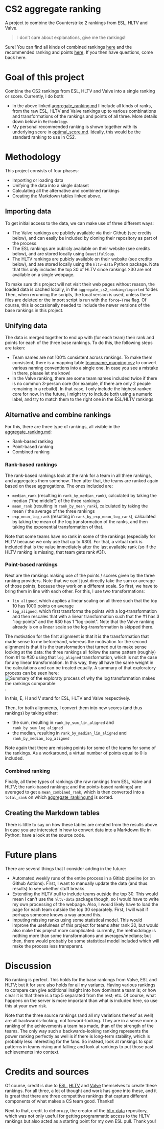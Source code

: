 # CS2 aggregate ranking

A project to combine the Counterstrike 2 rankings from ESL, HLTV and Valve.

> I don't care about explanations, give me the rankings!

Sure! You can find all kinds of combined rankings [here](aggregate_cs2_ranking/aggregate_ranking.md) and the recommended
ranking and points [here](aggregate_cs2_ranking/optimal_score.md). If you then have questions, come back here.

# Goal of this project
Combine the CS2 rankings from ESL, HLTV and Valve into a single ranking or score. Currently, I do both:
- In the above linked [aggregate_ranking.md](aggregate_cs2_ranking/aggregate_ranking.md) I include all kinds of ranks, 
from the raw ESL, HLTV and Valve rankings up to various combinations and transformations of the rankings and points of
all three. More details down below in `Methodology`.
- My personal recommended ranking is shown together with its underlying score in 
[optimal_score.md](aggregate_cs2_ranking/optimal_score.md). Ideally, this would be the standard ranking to use in CS2.

# Methodology
This project consists of four phases:
- Importing or loading data
- Unifying the data into a single dataset
- Calculating all the alternative and combined rankings
- Creating the Markdown tables linked above.

## Importing data
To get initial access to the data, we can make use of three different ways:
- The Valve rankings are publicly available via their Github (see credits below), and can easily be included by cloning
their repository as part of the process.
- The ESL rankings are publicly available on their website (see credits below), and are stored locally using 
`BeautifulSoup`.
- The HLTV rankings are pubicly available on their website (see credits below), and are stored locally using the 
`hltv-data` Python package. Note that this only includes the top 30 of HLTV since rankings >30 are not available on a
single webpage.

To make sure this project will not visit their web pages without reason, the loaded data is cached locally, in the 
`aggregate_cs2_ranking/imported` folder. Then, when rerunning the scripts, the local version is used, unless these files
are deleted or the import script is run with the `force=True` flag. Of course, this is occasionally needed to include
the newer versions of the base rankings in this project.

## Unifying data
The data is merged together to end up with (for each team) their rank and points for each of the three base rankings. To
do this, the following steps are taken:
- Team names are not 100% consistent across rankings. To make them consistent, there is a mapping table 
[teamname_mapping.csv](aggregate_cs2_ranking/teamname_mapping.csv) to convert various naming conventions into a single
one. In case you see a mistake in there, please let me know!
- In the Valve ranking, there are some team names included twice if there is no common 3-person core (for example, if
there are only 2 people remaining in a rebuild). In that case, I only include the highest ranked core for now. In the
future, I might try to include both using a numeric label, and try to match them to the right one in the ESL/HLTV
rankings.

## Alternative and combine rankings
For this, there are three type of rankings, all visible in the 
[aggregate_ranking.md](aggregate_cs2_ranking/aggregate_ranking.md):
- Rank-based ranking
- Point-based ranking
- Combined ranking

### Rank-based rankings
The rank-based rankings look at the rank for a team in all three rankings, and aggregates them somehow. Then after that,
the teams are ranked again based on these aggregations. The ones included are:
- `median_rank` (resulting in `rank_by_median_rank`), calculated by taking the median ("the middle") of the three
rankings
- `mean_rank` (resulting in `rank_by_mean_rank`), calculated by taking the mean / the average of the three rankings
- `exp_mean_log_rank` (resulting in `rank_by_exp_mean_log_rank`), calculated by taking the mean of the log 
transformation of the ranks, and then taking the exponential transformation of that.

Note that some teams have no rank in some of the rankings (especially for HLTV because we only use that up to #30). For
that, a virtual rank is included that is the value immediately after the last available rank (so if the HLTV ranking is
missing, that team gets rank #31).

### Point-based rankings
Next are the rankings making use of the points / scores given by the three ranking providers. Note that we can't just
directly take the sum or average of those points, because they work on a different scale. So first, we have to bring
them in line with each other. For this, I use two transformations:
- `lin_aligned`, which applies a linear scaling on all three such that the top 10 has 1000 points on average
- `log_aligned`, which first transforms the points with a log-transformation and then rescales that with a linear
transformation such that the #1 has 3 "log-points" and the #30 has 1 "log-point". Note that the Valve ranking already is
on a linear scale so the log-transformation is skipped there.

The motivation for the first alignment is that it is the transformation that made sense to me beforehand, whereas the 
motivation for the second alignment is that it is the transformation that turned out to make sense looking at the data:
the three rankings all follow the same pattern (roughly) from #1 to #30 using that `log_aligned` transformation, which 
is not the case for any linear transformation. In this way, they all have the same weight in the calculations and can be
treated equally. A summary of that exploratory process can be seen here:
![Summary of the exploraty process of why the log transformation makes the rankings 
comparable](summary_motivation_log_transformation.gif).

In this, E, H and V stand for ESL, HLTV and Valve respectively. 

Then, for both alignments, I convert them into new scores (and thus rankings) by taking either:
- the sum, resulting in `rank_by_sum_lin_aligned` and `rank_by_sum_log_aligned`
- the median, resulting in `rank_by_median_lin_aligned` and `rank_by_median_log_aligned`

Note again that there are missing points for some of the teams for some of the rankings. As a workaround, a virtual 
number of points equal to 0 is included. 

### Combined ranking
Finally, all three types of rankings (the raw rankings from ESL, Valve and HLTV; the rank-based rankings; and the
points-based rankings) are averaged to get a `mean_combined_rank`, which is then converted into a `total_rank` on which
[aggregate_ranking.md](aggregate_cs2_ranking/aggregate_ranking.md) is sorted.

## Creating the Markdown tables
There is little to say on how these tables are created from the results above. In case you are interested in how to
convert data into a Markdown file in Python: have a look at the source code.

# Future plans
There are several things that I consider adding in the future:
- Automated weekly runs of the entire process in a Gitlab pipeline (or on Github Actions). First, I want to manually update
the data (and thus results) to see whether stuff breaks.
- Extending the HLTV pull to include teams outside the top 30. This would mean I can't use the `hltv-data` package 
though, so I would have to write my own processing of the webpage. Also, I would likely have to load the page for each
team outside the top 30 separately. First, I will wait if perhaps someone knows a way around this.
- Imputing missing ranks using some statistical model. This would improve the usefulness of this project for teams after
rank 30, but would also make this project more complicated: currently, the methodology is nothing more than some 
transformations and averages/medians; but then, there would probably be some statistical model included which will make
the process less transparent.

# Discussion
No ranking is perfect. This holds for the base rankings from Valve, ESL and HLTV; but it for sure also holds for all my
variants. Having various rankings to compare can give additional insight into how dominant a team is; or how clear it is
that there is a top 5 separated from the rest; etc. Of course, what happens on the server is more important than what is
included here, so use this at your own risk.

Note that the three source rankings (and all my variations thereof as well) are all backwards-looking, not 
forward-looking. They are in a sense more a ranking of the achievements a team has made, than of the strength of the
teams. The only way such a backwards-looking ranking represents the power ranking perfectly as well is if there is 
long-term stability, which is probably less interesting for the fans. So instead, look at rankings to spot patterns in
teams rising and falling; and look at rankings to put those past achievements into context.

# Credits and sources
Of course, credit is due to [ESL](https://pro.eslgaming.com/worldranking/csgo/rankings/), 
[HLTV](https://www.hltv.org/ranking/teams/) and 
[Valve](https://github.com/ValveSoftware/counter-strike_regional_standings/tree/main/live/2024) themselves to create 
these rankings. For all three, a lot of thought and work has gone into these, and it is great that there are three 
competitive rankings that capture different components of what makes a CS team good. Thanks!!

Next to that, credit to dchoruzy, the creator of the [hltv-data](https://github.com/dchoruzy/hltv-data) repository, 
which was not only useful for getting programmatic access to the HLTV rankings but also acted as a starting point for my
own ESL pull. Thank you!
